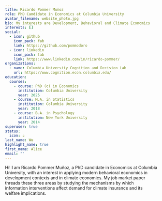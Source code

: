 ```yaml
---
title: Ricardo Pommer Muñoz
role: PhD Candidate in Economics at Columbia University
avatar_filename: website_photo.jpg
bio: My interests are Development, Behavioral and Climate Economics
interests: []
social:
  - icon: github
    icon_pack: fab
    link: https://github.com/pommodoro
  - icon: linkedin
    icon_pack: fab
    link: https://www.linkedin.com/in/ricardo-pommer/
organizations:
  - name: Columbia University Cognition and Decision Lab
    url: https://www.cognition.econ.columbia.edu/
education:
  courses:
    - course: PhD (c) in Economics
      institution: Columbia University
      year: 2025
    - course: M.A. in Statistics
      institution: Columbia University
      year: 2018
    - course: B.A. in Psychology
      institution: New York University
      year: 2014
superuser: true
status:
  icon: ☕️
last_name: Wu
highlight_name: true
first_name: Alice
email: ""
---
```

H﻿i! I am Ricardo Pommer Muñoz, a PhD candidate in Economics at Columbia University, with an interest in applying modern behavioral economics in development contexts and in climate economics. My job market paper threads these three areas by studying the mechanisms by which information interventions affect demand for climate insurance and its welfare implications.
